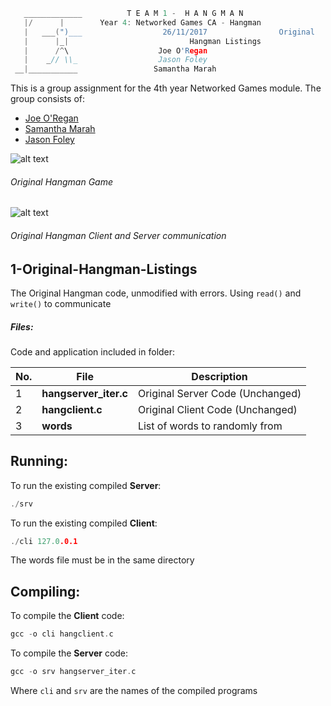 ```c
   _____________          T E A M 1 -  H A N G M A N
   |/      |        Year 4: Networked Games CA - Hangman
   |   ___(")___                  26/11/2017			    Original
   |      |_| 							Hangman Listings
   |      /^\                    Joe O'Regan
   |    _// \\_                  Jason Foley
 __|___________                 Samantha Marah
```

This is a group assignment for the 4th year Networked Games module. The group consists of:
  * [Joe O'Regan](https://github.com/joeaoregan)
  * [Samantha Marah](https://github.com/jasfoley)
  * [Jason Foley](https://github.com/samanthamarah)

![alt text](https://raw.githubusercontent.com/joeaoregan/Yr4-NetworkGames-Hangman/master/Screenshots/1OriginalHangmanListings.png "Original Hangman Client and Server")
###### Original Hangman Game
![alt text](https://raw.githubusercontent.com/joeaoregan/Yr4-NetworkGames-Hangman/master/Screenshots/WireShark/1WiresharkCapture.png "Original Hangman Client and Server Communication")
###### Original Hangman Client and Server communication

## 1-Original-Hangman-Listings

The Original Hangman code, unmodified with errors. Using `read()` and `write()` to communicate

##### Files:

Code and application included in folder:

No. | File | Description 
--- | --- | ---
1 | **hangserver_iter.c** | Original Server Code (Unchanged)
2 | **hangclient.c** | Original Client Code (Unchanged)
3 | **words** | List of words to randomly from

## Running:
To run the existing compiled **Server**:
```c
./srv
```
To run the existing compiled **Client**: 
```c
./cli 127.0.0.1
```
The words file must be in the same directory

## Compiling:
To compile the **Client** code:
```c
gcc -o cli hangclient.c
```
To compile the **Server** code:
```c
gcc -o srv hangserver_iter.c
```
Where `cli` and `srv` are the names of the compiled programs
